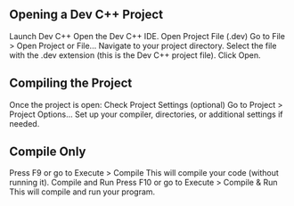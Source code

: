 ## Opening a Dev C++ Project ##
Launch Dev C++
Open the Dev C++ IDE.
Open Project File (.dev)
Go to File > Open Project or File...
Navigate to your project directory.
Select the file with the .dev extension (this is the Dev C++ project file).
Click Open.
       
## Compiling the Project ##
Once the project is open:
Check Project Settings (optional)
Go to Project > Project Options...
Set up your compiler, directories, or additional settings if needed.
## Compile Only ##
Press F9 or go to Execute > Compile
This will compile your code (without running it).
Compile and Run
Press F10 or go to Execute > Compile & Run
This will compile and run your program.
